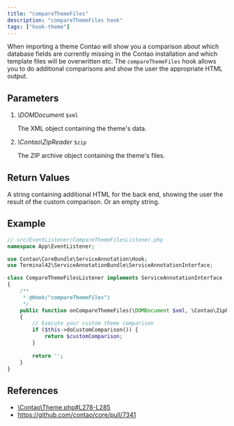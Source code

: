 ```yaml
---
title: "compareThemeFiles"
description: "compareThemeFiles hook"
tags: ["hook-theme"]
---
```



When importing a theme Contao will show you a comparison about which database
fields are currently missing in the Contao installation and which template files
will be overwritten etc. The `compareThemeFiles` hook allows you to do additional
comparisons and show the user the appropriate HTML output.


## Parameters

1. *\DOMDocument* `$xml`

    The XML object containing the theme's data.

2. *\Contao\ZipReader* `$zip`

    The ZIP archive object containing the theme's files.


## Return Values

A string containing additional HTML for the back end, showing the user the result
of the custom comparison. Or an empty string.


## Example

```php
// src/EventListener/CompareThemeFilesListener.php
namespace App\EventListener;

use Contao\CoreBundle\ServiceAnnotation\Hook;
use Terminal42\ServiceAnnotationBundle\ServiceAnnotationInterface;

class CompareThemeFilesListener implements ServiceAnnotationInterface
{
    /**
     * @Hook("compareThemeFiles")
     */
    public function onCompareThemeFiles(\DOMDocument $xml, \Contao\ZipReader $zip): string
    {
        // Execute your custom theme comparison
        if ($this->doCustomComparison()) {
            return $customComparison;
        }
        
        return '';
    }
}
```


## References

* [\Contao\Theme.php#L278-L285](https://github.com/contao/contao/blob/4.7.6/core-bundle/src/Resources/contao/classes/Theme.php#L278-L285)
* https://github.com/contao/core/pull/7341
